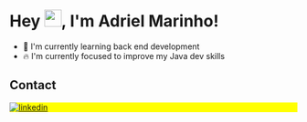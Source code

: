 <h1 align="left">Hey <img src="https://raw.githubusercontent.com/kaueMarques/kaueMarques/master/hi.gif" height="30px">, I'm Adriel Marinho!</h1>

- 🌱 I'm currently learning back end development
- 🔥 I'm currently focused to improve my Java dev skills


## Contact
<p align="left" style="background:yellow">
<a href="https://www.linkedin.com/in/adriel-marinho/" target="_blank">
  <img align="center" src="https://img.shields.io/badge/-AdrielMarinho-05122A?style=flat&logo=linkedin" alt="linkedin" />
</a>
</p>

<!--
**AdrielMarinho/AdrielMarinho** is a ✨ _special_ ✨ repository because its `README.md` (this file) appears on your GitHub profile.

Here are some ideas to get you started:

- 🔭 I’m currently working on ...
- 🌱 I’m currently learning ...
- 👯 I’m looking to collaborate on ...
- 🤔 I’m looking for help with ...
- 💬 Ask me about ...
- 📫 How to reach me: ...
- 😄 Pronouns: ...
- ⚡ Fun fact: ...
-->

